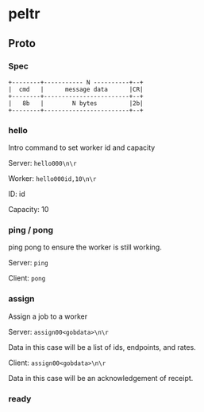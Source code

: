 # peltr

## Proto
### Spec
```
+--------+----------- N ----------+--+
|  cmd   |      message data      |CR|
+--------+------------------------+--+
|   8b   |        N bytes         |2b|
+--------+------------------------+--+
```
### hello
Intro command to set worker id and capacity

Server:
`hello000\n\r`

Worker:
`hello000id,10\n\r`

ID: id

Capacity: 10

### ping / pong
ping pong to ensure the worker is still working.

Server:
`ping`

Client:
`pong`

### assign
Assign a job to a worker

Server:
`assign00<gobdata>\n\r`

Data in this case will be a list of ids, endpoints, and rates.

Client:
`assign00<gobdata>\n\r`

Data in this case will be an acknowledgement of receipt.

### ready
